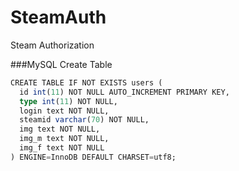 # SteamAuth
Steam Authorization


###MySQL Create Table

```julia
CREATE TABLE IF NOT EXISTS users ( 
  id int(11) NOT NULL AUTO_INCREMENT PRIMARY KEY,
  type int(11) NOT NULL,
  login text NOT NULL,
  steamid varchar(70) NOT NULL,
  img text NOT NULL,
  img_m text NOT NULL,
  img_f text NOT NULL
) ENGINE=InnoDB DEFAULT CHARSET=utf8;
```
